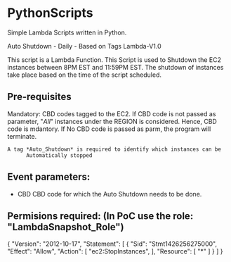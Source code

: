 # PythonScripts
<Heading> Simple Lambda Scripts written in Python. </Heading>


Auto Shutdown - Daily - Based on Tags Lambda-V1.0

This script is a Lambda Function.  This Script is used to Shutdown the EC2 instances between 8PM EST and 11:59PM EST.  The shutdown of instances take place based on the time of the script scheduled.  

 Pre-requisites
 --------------
 Mandatory: CBD codes tagged to the EC2.  If CBD code is not passed as parameter,
   "*All*" instances under the REGION is considered.  Hence, CBD code is mdantory.
   If No CBD code is passed as parm, the program will terminate.

    A tag *Auto_Shutdown* is required to identify which instances can be
          Automatically stopped

 Event parameters:
-------------------
   * CBD
       CBD code for which the Auto Shutdown needs to be done.


 Permisions required:  (In PoC use the role: "LambdaSnapshot_Role")
 -------------------------------------------------------------------
{
    "Version": "2012-10-17",
    "Statement": [
        {
            "Sid": "Stmt1426256275000",
            "Effect": "Allow",
            "Action": [
                "ec2:StopInstances",
            ],
            "Resource": [
                "*"
            ]
        }
    ]
}
